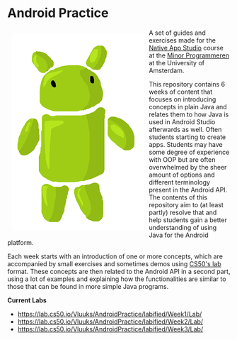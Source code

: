 # Android Practice

<img align="left" src="Misc/robotje.png" style="padding: 10px"> A set of guides and exercises made for the [Native App Studio](https://github.com/uva/app-studio) course at the [Minor Programmeren](http://www.mprog.nl/) at the University of Amsterdam.

This repository contains 6 weeks of content that focuses on introducing concepts in plain Java and relates them to how Java is used in Android Studio afterwards as well. Often students starting to create apps. Students may have some degree of experience with OOP but are often overwhelmed by the sheer amount of options and different terminology present in the Android API. The contents of this repository aim to (at least partly) resolve that and help students gain a better understanding of using Java for the Android platform.

Each week starts with an introduction of one or more concepts, which are accompanied  by small exercises and sometimes demos using [CS50's lab](https://cs50.readthedocs.io/lab/) format. These concepts are then related to the Android API in a second part, using a lot of examples and explaining how the functionalities are similar to those that can be found in more simple Java programs. 

**Current Labs**
* https://lab.cs50.io/Vluuks/AndroidPractice/labified/Week1/Lab/
* https://lab.cs50.io/Vluuks/AndroidPractice/labified/Week2/Lab/
* https://lab.cs50.io/Vluuks/AndroidPractice/labified/Week3/Lab/

